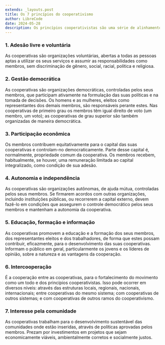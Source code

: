 ```yaml
---
extends: _layouts.post
title: Os 7 princípios do cooperativismo
author: LibreCode
date: 2024-05-28
description: Os princípios cooperativistas são uma série de alinhamentos gerais pelos quais se regem as cooperativas e constituem a base do movimento cooperativo.
---
```


### 1. Adesão livre e voluntária

As cooperativas são organizações voluntárias, abertas  a todas as pessoas aptas a utilizar os seus serviços e assumir as responsabilidades como membros, sem discriminação de gênero, social, racial, política e religiosa.

### 2. Gestão democrática

As cooperativas são organizações democráticas, controladas pelos seus membros, que participam ativamente na formulação das suas políticas e na tomada de decisões. Os homens e as mulheres, eleitos como representantes dos demais membros, são responsáveis perante estes. Nas cooperativas de primeiro grau os membros têm igual direito de voto (um membro, um voto); as cooperativas de grau superior são também organizadas de maneira democrática.

### 3. Participação econômica

Os membros contribuem equitativamente para o capital das suas cooperativas e controlam-no democraticamente. Parte desse capital é, normalmente, propriedade comum da cooperativa. Os membros recebem, habitualmente, se houver, uma remuneração limitada ao capital integralizado, como condição de sua adesão.

### 4. Autonomia e independência

As cooperativas são organizações autônomas, de ajuda mútua, controladas pelos seus membros. Se firmarem acordos com outras organizações, incluindo instituições públicas, ou recorrerem a capital externo, devem fazê-lo em condições que assegurem o controle democrático pelos seus membros e mantenham a autonomia da cooperativa.

### 5. Educação, formação e informação

As cooperativas promovem a educação e a formação dos seus membros, dos representantes eleitos e dos trabalhadores, de forma que estes possam contribuir, eficazmente, para o desenvolvimento das suas cooperativas. Informam o público em geral, particularmente os jovens e os líderes de opinião,  sobre a natureza e as vantagens da cooperação.

### 6. Intercooperação

É a cooperação entre as cooperativas, para o fortalecimento do movimento como um todo e dos princípios cooperativistas. Isso pode ocorrer em diversos níveis: através das estruturas locais, regionais, nacionais, internacionais; entre cooperativas do mesmo sistema; com cooperativas de outros sistemas; e com cooperativas de outros ramos do cooperativismo.

### 7. Interesse pela comunidade

As cooperativas trabalham para o desenvolvimento sustentável das comunidades onde estão inseridas, através de políticas aprovadas pelos membros. Prezam por investimentos em projetos que sejam economicamente viáveis, ambientalmente corretos e socialmente justos.
